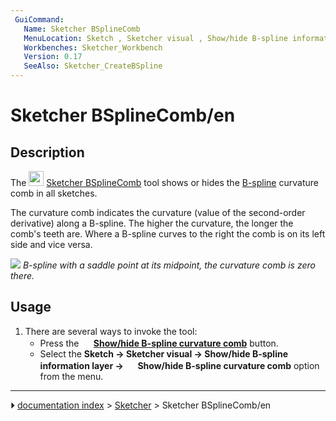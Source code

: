 ```yaml
---
 GuiCommand:
   Name: Sketcher BSplineComb
   MenuLocation: Sketch , Sketcher visual , Show/hide B-spline information layer , Show/hide B-spline curvature comb
   Workbenches: Sketcher_Workbench
   Version: 0.17
   SeeAlso: Sketcher_CreateBSpline
---
```


# Sketcher BSplineComb/en

## Description

The <img alt="" src=images/Sketcher_BSplineComb.svg  style="width:24px;"> [Sketcher BSplineComb](Sketcher_BSplineComb.md) tool shows or hides the [B-spline](B-Splines.md) curvature comb in all sketches.

The curvature comb indicates the curvature (value of the second-order derivative) along a B-spline. The higher the curvature, the longer the comb\'s teeth are. Where a B-spline curves to the right the comb is on its left side and vice versa.

![](images/sketcher_BSplineCurvatureShow.png ) 
*B-spline with a saddle point at its midpoint, the curvature comb is zero there.*

## Usage

1.  There are several ways to invoke the tool:
    -   Press the **<img src="images/Sketcher_BSplineComb.svg" width=16px> [Show/hide B-spline curvature comb](Sketcher_BSplineComb.md)** button.
    -   Select the **Sketch → Sketcher visual → Show/hide B-spline information layer → <img src="images/Sketcher_BSplineComb.svg" width=16px> Show/hide B-spline curvature comb** option from the menu.



---
⏵ [documentation index](../README.md) > [Sketcher](Sketcher_Workbench.md) > Sketcher BSplineComb/en
